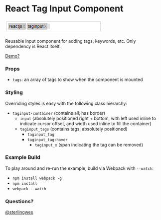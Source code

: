 # React Tag Input Component

![taginput screenshot](https://github.com/sterlingwes/react-taginput/raw/master/example/screenshot.png)

Reusable input component for adding tags, keywords, etc. Only dependency is React itself.

[Demo?](https://cdn.rawgit.com/sterlingwes/react-taginput/master/example/index.html)

### Props

*   `tags`: an array of tags to show when the component is mounted

### Styling

Overriding styles is easy with the following class hierarchy:

*   `taginput-container` (contains all, has border)
    *   `input` (absolutely positioned right + bottom, with left used inline to indicate cursor offset, and width used inline to fill the container)
    *   `taginput_tags` (contains tags, absolutely positioned)
        *   `taginput_tag`
        *   `taginput_tag:hover`
            *   `taginput_x` (span indicating the tag can be removed)

### Example Build

To play around and re-run the example, build via Webpack with `--watch`:

*   `npm install webpack -g`
*   `npm install`
*   `webpack --watch`

### Questions?

[@sterlingwes](http://twitter.com/sterlingwes)